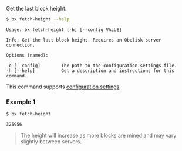 Get the last block height.
```sh
$ bx fetch-height --help
```
```
Usage: bx fetch-height [-h] [--config VALUE]                             

Info: Get the last block height. Requires an Obelisk server connection.  

Options (named):

-c [--config]        The path to the configuration settings file.        
-h [--help]          Get a description and instructions for this command.
```
This command supports [configuration settings](Configuration-Settings).
### Example 1
```sh
$ bx fetch-height
```
```
325956
```

> The height will increase as more blocks are mined and may vary slightly between servers.